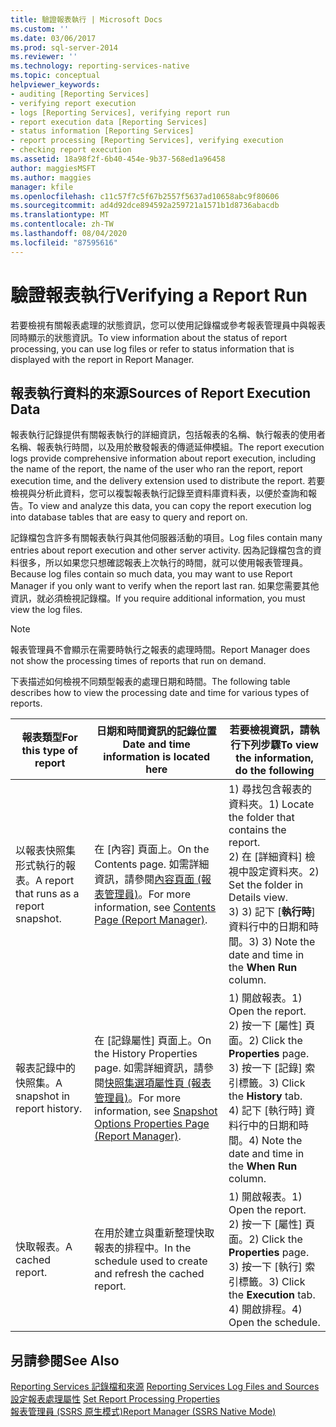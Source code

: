 ```yaml
---
title: 驗證報表執行 | Microsoft Docs
ms.custom: ''
ms.date: 03/06/2017
ms.prod: sql-server-2014
ms.reviewer: ''
ms.technology: reporting-services-native
ms.topic: conceptual
helpviewer_keywords:
- auditing [Reporting Services]
- verifying report execution
- logs [Reporting Services], verifying report run
- report execution data [Reporting Services]
- status information [Reporting Services]
- report processing [Reporting Services], verifying execution
- checking report execution
ms.assetid: 18a98f2f-6b40-454e-9b37-568ed1a96458
author: maggiesMSFT
ms.author: maggies
manager: kfile
ms.openlocfilehash: c11c57f7c5f67b2557f5637ad10658abc9f80606
ms.sourcegitcommit: ad4d92dce894592a259721a1571b1d8736abacdb
ms.translationtype: MT
ms.contentlocale: zh-TW
ms.lasthandoff: 08/04/2020
ms.locfileid: "87595616"
---
```

# <a name="verifying-a-report-run"></a><span data-ttu-id="86770-102">驗證報表執行</span><span class="sxs-lookup"><span data-stu-id="86770-102">Verifying a Report Run</span></span>
  <span data-ttu-id="86770-103">若要檢視有關報表處理的狀態資訊，您可以使用記錄檔或參考報表管理員中與報表同時顯示的狀態資訊。</span><span class="sxs-lookup"><span data-stu-id="86770-103">To view information about the status of report processing, you can use log files or refer to status information that is displayed with the report in Report Manager.</span></span>  
  
## <a name="sources-of-report-execution-data"></a><span data-ttu-id="86770-104">報表執行資料的來源</span><span class="sxs-lookup"><span data-stu-id="86770-104">Sources of Report Execution Data</span></span>  
 <span data-ttu-id="86770-105">報表執行記錄提供有關報表執行的詳細資訊，包括報表的名稱、執行報表的使用者名稱、報表執行時間，以及用於散發報表的傳遞延伸模組。</span><span class="sxs-lookup"><span data-stu-id="86770-105">The report execution logs provide comprehensive information about report execution, including the name of the report, the name of the user who ran the report, report execution time, and the delivery extension used to distribute the report.</span></span> <span data-ttu-id="86770-106">若要檢視與分析此資料，您可以複製報表執行記錄至資料庫資料表，以便於查詢和報告。</span><span class="sxs-lookup"><span data-stu-id="86770-106">To view and analyze this data, you can copy the report execution log into database tables that are easy to query and report on.</span></span>  
  
 <span data-ttu-id="86770-107">記錄檔包含許多有關報表執行與其他伺服器活動的項目。</span><span class="sxs-lookup"><span data-stu-id="86770-107">Log files contain many entries about report execution and other server activity.</span></span> <span data-ttu-id="86770-108">因為記錄檔包含的資料很多，所以如果您只想確認報表上次執行的時間，就可以使用報表管理員。</span><span class="sxs-lookup"><span data-stu-id="86770-108">Because log files contain so much data, you may want to use Report Manager if you only want to verify when the report last ran.</span></span> <span data-ttu-id="86770-109">如果您需要其他資訊，就必須檢視記錄檔。</span><span class="sxs-lookup"><span data-stu-id="86770-109">If you require additional information, you must view the log files.</span></span>  
  
> [!NOTE]  
>  <span data-ttu-id="86770-110">報表管理員不會顯示在需要時執行之報表的處理時間。</span><span class="sxs-lookup"><span data-stu-id="86770-110">Report Manager does not show the processing times of reports that run on demand.</span></span>  
  
 <span data-ttu-id="86770-111">下表描述如何檢視不同類型報表的處理日期和時間。</span><span class="sxs-lookup"><span data-stu-id="86770-111">The following table describes how to view the processing date and time for various types of reports.</span></span>  
  
|<span data-ttu-id="86770-112">報表類型</span><span class="sxs-lookup"><span data-stu-id="86770-112">For this type of report</span></span>|<span data-ttu-id="86770-113">日期和時間資訊的記錄位置</span><span class="sxs-lookup"><span data-stu-id="86770-113">Date and time information is located here</span></span>|<span data-ttu-id="86770-114">若要檢視資訊，請執行下列步驟</span><span class="sxs-lookup"><span data-stu-id="86770-114">To view the information, do the following</span></span>|  
|-----------------------------|-----------------------------------------------|-----------------------------------------------|  
|<span data-ttu-id="86770-115">以報表快照集形式執行的報表。</span><span class="sxs-lookup"><span data-stu-id="86770-115">A report that runs as a report snapshot.</span></span>|<span data-ttu-id="86770-116">在 [內容] 頁面上。</span><span class="sxs-lookup"><span data-stu-id="86770-116">On the Contents page.</span></span> <span data-ttu-id="86770-117">如需詳細資訊，請參閱[內容頁面 &#40;報表管理員&#41;](../contents-page-report-manager.md)。</span><span class="sxs-lookup"><span data-stu-id="86770-117">For more information, see [Contents Page &#40;Report Manager&#41;](../contents-page-report-manager.md).</span></span>|<span data-ttu-id="86770-118">1) 尋找包含報表的資料夾。</span><span class="sxs-lookup"><span data-stu-id="86770-118">1) Locate the folder that contains the report.</span></span><br /><span data-ttu-id="86770-119">2) 在 [詳細資料] 檢視中設定資料夾。</span><span class="sxs-lookup"><span data-stu-id="86770-119">2) Set the folder in Details view.</span></span><br /><span data-ttu-id="86770-120">3) 3) 記下 [**執行時**] 資料行中的日期和時間。</span><span class="sxs-lookup"><span data-stu-id="86770-120">3) 3) Note the date and time in the **When Run** column.</span></span>|  
|<span data-ttu-id="86770-121">報表記錄中的快照集。</span><span class="sxs-lookup"><span data-stu-id="86770-121">A snapshot in report history.</span></span>|<span data-ttu-id="86770-122">在 [記錄屬性] 頁面上。</span><span class="sxs-lookup"><span data-stu-id="86770-122">On the History Properties page.</span></span> <span data-ttu-id="86770-123">如需詳細資訊，請參閱[快照集選項屬性頁 &#40;報表管理員&#41;](../snapshot-options-properties-page-report-manager.md)。</span><span class="sxs-lookup"><span data-stu-id="86770-123">For more information, see [Snapshot Options Properties Page &#40;Report Manager&#41;](../snapshot-options-properties-page-report-manager.md).</span></span>|<span data-ttu-id="86770-124">1) 開啟報表。</span><span class="sxs-lookup"><span data-stu-id="86770-124">1) Open the report.</span></span><br /><span data-ttu-id="86770-125">2) 按一下 [屬性]  頁面。</span><span class="sxs-lookup"><span data-stu-id="86770-125">2) Click the **Properties** page.</span></span><br /><span data-ttu-id="86770-126">3) 按一下 [記錄]  索引標籤。</span><span class="sxs-lookup"><span data-stu-id="86770-126">3) Click the **History** tab.</span></span><br /><span data-ttu-id="86770-127">4) 記下 [執行時]  資料行中的日期和時間。</span><span class="sxs-lookup"><span data-stu-id="86770-127">4) Note the date and time in the **When Run** column.</span></span>|  
|<span data-ttu-id="86770-128">快取報表。</span><span class="sxs-lookup"><span data-stu-id="86770-128">A cached report.</span></span>|<span data-ttu-id="86770-129">在用於建立與重新整理快取報表的排程中。</span><span class="sxs-lookup"><span data-stu-id="86770-129">In the schedule used to create and refresh the cached report.</span></span>|<span data-ttu-id="86770-130">1) 開啟報表。</span><span class="sxs-lookup"><span data-stu-id="86770-130">1) Open the report.</span></span><br /><span data-ttu-id="86770-131">2) 按一下 [屬性]  頁面。</span><span class="sxs-lookup"><span data-stu-id="86770-131">2) Click the **Properties** page.</span></span><br /><span data-ttu-id="86770-132">3) 按一下 [執行]  索引標籤。</span><span class="sxs-lookup"><span data-stu-id="86770-132">3) Click the **Execution** tab.</span></span><br /><span data-ttu-id="86770-133">4) 開啟排程。</span><span class="sxs-lookup"><span data-stu-id="86770-133">4) Open the schedule.</span></span>|  
  
## <a name="see-also"></a><span data-ttu-id="86770-134">另請參閱</span><span class="sxs-lookup"><span data-stu-id="86770-134">See Also</span></span>  
 <span data-ttu-id="86770-135">[Reporting Services 記錄檔和來源](../report-server/reporting-services-log-files-and-sources.md) </span><span class="sxs-lookup"><span data-stu-id="86770-135">[Reporting Services Log Files and Sources](../report-server/reporting-services-log-files-and-sources.md) </span></span>  
 <span data-ttu-id="86770-136">[設定報表處理屬性](set-report-processing-properties.md) </span><span class="sxs-lookup"><span data-stu-id="86770-136">[Set Report Processing Properties](set-report-processing-properties.md) </span></span>  
 [<span data-ttu-id="86770-137">報表管理員 &#40;SSRS 原生模式&#41;</span><span class="sxs-lookup"><span data-stu-id="86770-137">Report Manager  &#40;SSRS Native Mode&#41;</span></span>](../report-manager-ssrs-native-mode.md)  
  
  
